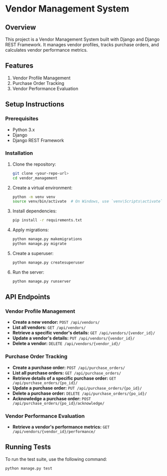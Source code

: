# Vendor Management System

## Overview

This project is a Vendor Management System built with Django and Django REST Framework. It manages vendor profiles, tracks purchase orders, and calculates vendor performance metrics.

## Features

1. Vendor Profile Management
2. Purchase Order Tracking
3. Vendor Performance Evaluation

## Setup Instructions

### Prerequisites

- Python 3.x
- Django
- Django REST Framework

### Installation

1. Clone the repository:

    ```bash
    git clone <your-repo-url>
    cd vendor_management
    ```

2. Create a virtual environment:

    ```bash
    python -m venv venv
    source venv/bin/activate  # On Windows, use `venv\Scripts\activate`
    ```

3. Install dependencies:

    ```bash
    pip install -r requirements.txt
    ```

4. Apply migrations:

    ```bash
    python manage.py makemigrations
    python manage.py migrate
    ```

5. Create a superuser:

    ```bash
    python manage.py createsuperuser
    ```

6. Run the server:

    ```bash
    python manage.py runserver
    ```

## API Endpoints

### Vendor Profile Management

- **Create a new vendor:** `POST /api/vendors/`
- **List all vendors:** `GET /api/vendors/`
- **Retrieve a specific vendor's details:** `GET /api/vendors/{vendor_id}/`
- **Update a vendor's details:** `PUT /api/vendors/{vendor_id}/`
- **Delete a vendor:** `DELETE /api/vendors/{vendor_id}/`

### Purchase Order Tracking

- **Create a purchase order:** `POST /api/purchase_orders/`
- **List all purchase orders:** `GET /api/purchase_orders/`
- **Retrieve details of a specific purchase order:** `GET /api/purchase_orders/{po_id}/`
- **Update a purchase order:** `PUT /api/purchase_orders/{po_id}/`
- **Delete a purchase order:** `DELETE /api/purchase_orders/{po_id}/`
- **Acknowledge a purchase order:** `POST /api/purchase_orders/{po_id}/acknowledge/`

### Vendor Performance Evaluation

- **Retrieve a vendor's performance metrics:** `GET /api/vendors/{vendor_id}/performance/`

## Running Tests

To run the test suite, use the following command:

```bash
python manage.py test
